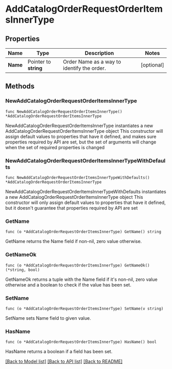 # AddCatalogOrderRequestOrderItemsInnerType

## Properties

Name | Type | Description | Notes
------------ | ------------- | ------------- | -------------
**Name** | Pointer to **string** | Order Name as a way to identify the order. | [optional] 

## Methods

### NewAddCatalogOrderRequestOrderItemsInnerType

`func NewAddCatalogOrderRequestOrderItemsInnerType() *AddCatalogOrderRequestOrderItemsInnerType`

NewAddCatalogOrderRequestOrderItemsInnerType instantiates a new AddCatalogOrderRequestOrderItemsInnerType object
This constructor will assign default values to properties that have it defined,
and makes sure properties required by API are set, but the set of arguments
will change when the set of required properties is changed

### NewAddCatalogOrderRequestOrderItemsInnerTypeWithDefaults

`func NewAddCatalogOrderRequestOrderItemsInnerTypeWithDefaults() *AddCatalogOrderRequestOrderItemsInnerType`

NewAddCatalogOrderRequestOrderItemsInnerTypeWithDefaults instantiates a new AddCatalogOrderRequestOrderItemsInnerType object
This constructor will only assign default values to properties that have it defined,
but it doesn't guarantee that properties required by API are set

### GetName

`func (o *AddCatalogOrderRequestOrderItemsInnerType) GetName() string`

GetName returns the Name field if non-nil, zero value otherwise.

### GetNameOk

`func (o *AddCatalogOrderRequestOrderItemsInnerType) GetNameOk() (*string, bool)`

GetNameOk returns a tuple with the Name field if it's non-nil, zero value otherwise
and a boolean to check if the value has been set.

### SetName

`func (o *AddCatalogOrderRequestOrderItemsInnerType) SetName(v string)`

SetName sets Name field to given value.

### HasName

`func (o *AddCatalogOrderRequestOrderItemsInnerType) HasName() bool`

HasName returns a boolean if a field has been set.


[[Back to Model list]](../README.md#documentation-for-models) [[Back to API list]](../README.md#documentation-for-api-endpoints) [[Back to README]](../README.md)


